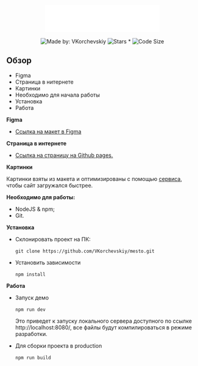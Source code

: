 <p align="center">
    <img src="https://raw.githubusercontent.com/VKorchevskiy/mesto/060581894408910da35db99e225e749985aadd2c/src/images/logo.svg" width="300px">
</p>
<p align="center">
    <img alt="Made by: VKorchevskiy" src="https://img.shields.io/badge/Made%20by-VKorchevskiy-green" />
    <img alt="Stars *" src="https://img.shields.io/github/stars/VKorchevskiy/mesto" />
    <img alt="Code Size" src="https://img.shields.io/github/languages/code-size/VKorchevskiy/mesto">


## Обзор

* Figma
* Страница в нитернете
* Картинки
* Необходимо для начала работы
* Установка
* Работа

**Figma**

  * [Ссылка на макет в Figma](https://www.figma.com/file/StZjf8HnoeLdiXS7dYrLAh/JavaScript.-Sprint-4)

**Страница в интернете**

  * [Ссылка на страницу на Github pages.](https://vkorchevskiy.github.io/mesto/index.html)

**Картинки**

  Картинки взяты из макета и оптимизированы с помощью [сервиса](https://tinypng.com/), чтобы сайт загружался быстрее.

**Необходимо для работы:**

  * NodeJS & npm;
  * Git.

**Установка**

* Склонировать проект на ПК:

      git clone https://github.com/VKorchevskiy/mesto.git

* Установить зависимости

      npm install

**Работа**

* Запуск демо

      npm run dev

    Это приведет к запуску локального сервера доступного по ссылке http://localhost:8080/, все файлы будут компилироваться в режиме разработки.

* Для сборки проекта в production

      npm run build
